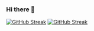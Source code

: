 ### Hi there 👋

<!--
**Xaephare/Xaephare** is a ✨ _special_ ✨ repository because its `README.md` (this file) appears on your GitHub profile.

Here are some ideas to get you started:

- 🔭 I’m currently working on ...
- 🌱 I’m currently learning ...
- 👯 I’m looking to collaborate on ...
- 🤔 I’m looking for help with ...
- 💬 Ask me about ...
- 📫 How to reach me: ...
- 😄 Pronouns: ...
- ⚡ Fun fact: ...
-->

[![GitHub Streak](https://github-readme-streak-stats.herokuapp.com?user=xaephare&theme=tokyonight&hide_border=true&fire=DD3015)](https://git.io/streak-stats)
[![GitHub Streak](https://github-readme-streak-stats.herokuapp.com?user=xaephare&theme=tokyonight&hide_border=true&fire=DD3015&background=07091BE7)](https://git.io/streak-stats)

